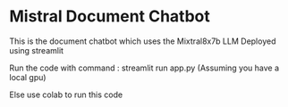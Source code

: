 # Mistral Document Chatbot

This is the document chatbot which uses the Mixtral8x7b LLM
Deployed using streamlit

Run the code with command : streamlit run app.py (Assuming you have a local gpu)

Else use colab to run this code
